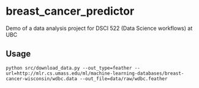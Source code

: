 # breast_cancer_predictor
Demo of a data analysis project for DSCI 522 (Data Science workflows) at UBC

## Usage

```
python src/download_data.py --out_type=feather --url=http://mlr.cs.umass.edu/ml/machine-learning-databases/breast-cancer-wisconsin/wdbc.data --out_file=data/raw/wdbc.feather
```